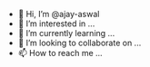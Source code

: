 - 👋 Hi, I’m @ajay-aswal
- 👀 I’m interested in ...
- 🌱 I’m currently learning ...
- 💞️ I’m looking to collaborate on ...
- 📫 How to reach me ...

<!---
ajay-aswal/ajay-aswal is a ✨ special ✨ repository because its `README.md` (this file) appears on your GitHub profile.
You can click the Preview link to take a look at your changes.
--->
